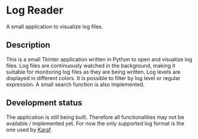 # Log Reader

A small application to visualize log files.

## Description

This is a small Tkinter application written in Python to open and visualize log files.
Log files are continuously watched in the background, making it suitable for monitoring log files as they are being
written.
Log levels are displayed in different colors. It is possible to filter by log level or regular expression. A small
search function is also implemented.

## Development status

The application is still being built. Therefore all functionalities may not be available / implemented yet.
For now the only supported log format is the one used by [Karaf](https://karaf.apache.org/manual/latest/#_log).
